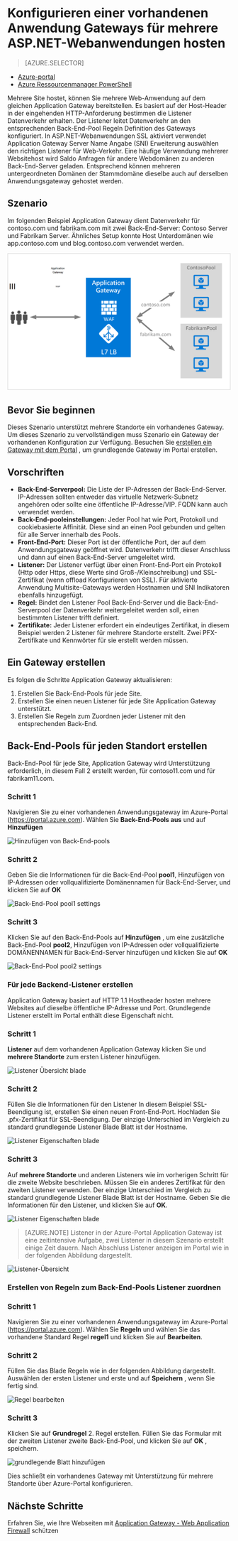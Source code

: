 <properties
   pageTitle="Konfigurieren Sie ein Gateway zum Hosten mehrerer Websites in Azure-Portal vorhandenen | Microsoft Azure"
   description="Diese Seite enthält Informationen zum Konfigurieren eines vorhandenen Gateways Azure-Anwendung zum Hosten mehrere ASP.NET-Webanwendungen auf dem gleichen Gateway mit Azure-Portal."
   documentationCenter="na"
   services="application-gateway"
   authors="georgewallace"
   manager="carmonm"
   editor="tysonn"/>
<tags
   ms.service="application-gateway"
   ms.devlang="na"
   ms.topic="article"
   ms.tgt_pltfrm="na"
   ms.workload="infrastructure-services"
   ms.date="10/25/2016"
   ms.author="gwallace"/>


# <a name="configure-an-existing-application-gateway-for-hosting-multiple-web-applications"></a>Konfigurieren einer vorhandenen Anwendung Gateways für mehrere ASP.NET-Webanwendungen hosten

> [AZURE.SELECTOR]
- [Azure-portal](application-gateway-create-multisite-portal.md)
- [Azure Ressourcenmanager PowerShell](application-gateway-create-multisite-azureresourcemanager-powershell.md)

Mehrere Site hostet, können Sie mehrere Web-Anwendung auf dem gleichen Application Gateway bereitstellen. Es basiert auf der Host-Header in der eingehenden HTTP-Anforderung bestimmen die Listener Datenverkehr erhalten. Der Listener leitet Datenverkehr an den entsprechenden Back-End-Pool Regeln Definition des Gateways konfiguriert. In ASP.NET-Webanwendungen SSL aktiviert verwendet Application Gateway Server Name Angabe (SNI) Erweiterung auswählen den richtigen Listener für Web-Verkehr. Eine häufige Verwendung mehrerer Websitehost wird Saldo Anfragen für andere Webdomänen zu anderen Back-End-Server geladen. Entsprechend können mehreren untergeordneten Domänen der Stammdomäne dieselbe auch auf derselben Anwendungsgateway gehostet werden.

## <a name="scenario"></a>Szenario

Im folgenden Beispiel Application Gateway dient Datenverkehr für contoso.com und fabrikam.com mit zwei Back-End-Server: Contoso Server und Fabrikam Server. Ähnliches Setup konnte Host Unterdomänen wie app.contoso.com und blog.contoso.com verwendet werden.

![Szenario für mehrere Standorte][multisite]

## <a name="before-you-begin"></a>Bevor Sie beginnen

Dieses Szenario unterstützt mehrere Standorte ein vorhandenes Gateway. Um dieses Szenario zu vervollständigen muss Szenario ein Gateway der vorhandenen Konfiguration zur Verfügung. Besuchen Sie [erstellen ein Gateway mit dem Portal](./application-gateway-create-gateway-portal.md) , um grundlegende Gateway im Portal erstellen.

## <a name="requirements"></a>Vorschriften

- **Back-End-Serverpool:** Die Liste der IP-Adressen der Back-End-Server. IP-Adressen sollten entweder das virtuelle Netzwerk-Subnetz angehören oder sollte eine öffentliche IP-Adresse/VIP. FQDN kann auch verwendet werden.
- **Back-End-pooleinstellungen:** Jeder Pool hat wie Port, Protokoll und cookiebasierte Affinität. Diese sind an einen Pool gebunden und gelten für alle Server innerhalb des Pools.
- **Front-End-Port:** Dieser Port ist der öffentliche Port, der auf dem Anwendungsgateway geöffnet wird. Datenverkehr trifft dieser Anschluss und dann auf einen Back-End-Server umgeleitet wird.
- **Listener:** Der Listener verfügt über einen Front-End-Port ein Protokoll (Http oder Https, diese Werte sind Groß-/Kleinschreibung) und SSL-Zertifikat (wenn offload Konfigurieren von SSL). Für aktivierte Anwendung Multisite-Gateways werden Hostnamen und SNI Indikatoren ebenfalls hinzugefügt.
- **Regel:** Bindet den Listener Pool Back-End-Server und die Back-End-Serverpool der Datenverkehr weitergeleitet werden soll, einen bestimmten Listener trifft definiert.
- **Zertifikate:** Jeder Listener erfordert ein eindeutiges Zertifikat, in diesem Beispiel werden 2 Listener für mehrere Standorte erstellt. Zwei PFX-Zertifikate und Kennwörter für sie erstellt werden müssen.

## <a name="create-an-application-gateway"></a>Ein Gateway erstellen

Es folgen die Schritte Application Gateway aktualisieren:

1. Erstellen Sie Back-End-Pools für jede Site.
2. Erstellen Sie einen neuen Listener für jede Site Application Gateway unterstützt.
3. Erstellen Sie Regeln zum Zuordnen jeder Listener mit den entsprechenden Back-End.

## <a name="create-back-end-pools-for-each-site"></a>Back-End-Pools für jeden Standort erstellen

Back-End-Pool für jede Site, Application Gateway wird Unterstützung erforderlich, in diesem Fall 2 erstellt werden, für contoso11.com und für fabrikam11.com.

### <a name="step-1"></a>Schritt 1

Navigieren Sie zu einer vorhandenen Anwendungsgateway im Azure-Portal (https://portal.azure.com). Wählen Sie **Back-End-Pools aus** und auf **Hinzufügen**

![Hinzufügen von Back-End-pools][7]

### <a name="step-2"></a>Schritt 2

Geben Sie die Informationen für die Back-End-Pool **pool1**, Hinzufügen von IP-Adressen oder vollqualifizierte Domänennamen für Back-End-Server, und klicken Sie auf **OK**

![Back-End-Pool pool1 settings][8]

### <a name="step-3"></a>Schritt 3

Klicken Sie auf den Back-End-Pools auf **Hinzufügen** , um eine zusätzliche Back-End-Pool **pool2**, Hinzufügen von IP-Adressen oder vollqualifizierte DOMÄNENNAMEN für Back-End-Server hinzufügen und klicken Sie auf **OK**

![Back-End-Pool pool2 settings][9]

### <a name="create-listeners-for-each-back-end"></a>Für jede Backend-Listener erstellen

Application Gateway basiert auf HTTP 1.1 Hostheader hosten mehrere Websites auf dieselbe öffentliche IP-Adresse und Port. Grundlegende Listener erstellt im Portal enthält diese Eigenschaft nicht.

### <a name="step-1"></a>Schritt 1

**Listener** auf dem vorhandenen Application Gateway klicken Sie und **mehrere Standorte** zum ersten Listener hinzufügen.

![Listener Übersicht blade][1]

### <a name="step-2"></a>Schritt 2

Füllen Sie die Informationen für den Listener In diesem Beispiel SSL-Beendigung ist, erstellen Sie einen neuen Front-End-Port. Hochladen Sie .pfx-Zertifikat für SSL-Beendigung. Der einzige Unterschied im Vergleich zu standard grundlegende Listener Blade Blatt ist der Hostname.

![Listener Eigenschaften blade][2]

### <a name="step-3"></a>Schritt 3

Auf **mehrere Standorte** und anderen Listeners wie im vorherigen Schritt für die zweite Website beschrieben. Müssen Sie ein anderes Zertifikat für den zweiten Listener verwenden. Der einzige Unterschied im Vergleich zu standard grundlegende Listener Blade Blatt ist der Hostname. Geben Sie die Informationen für den Listener, und klicken Sie auf **OK**.

![Listener Eigenschaften blade][3]

> [AZURE.NOTE] Listener in der Azure-Portal Application Gateway ist eine zeitintensive Aufgabe, zwei Listener in diesem Szenario erstellt einige Zeit dauern. Nach Abschluss Listener anzeigen im Portal wie in der folgenden Abbildung dargestellt.

![Listener-Übersicht][4]

### <a name="create-rules-to-map-listeners-to-backend-pools"></a>Erstellen von Regeln zum Back-End-Pools Listener zuordnen

### <a name="step-1"></a>Schritt 1

Navigieren Sie zu einer vorhandenen Anwendungsgateway im Azure-Portal (https://portal.azure.com). Wählen Sie **Regeln** und wählen Sie das vorhandene Standard Regel **regel1** und klicken Sie auf **Bearbeiten**.

### <a name="step-2"></a>Schritt 2

Füllen Sie das Blade Regeln wie in der folgenden Abbildung dargestellt. Auswählen der ersten Listener und erste und auf **Speichern** , wenn Sie fertig sind.

![Regel bearbeiten][6]

### <a name="step-3"></a>Schritt 3

Klicken Sie auf **Grundregel** 2. Regel erstellen. Füllen Sie das Formular mit der zweiten Listener zweite Back-End-Pool, und klicken Sie auf **OK** , speichern.

![grundlegende Blatt hinzufügen][10]

Dies schließt ein vorhandenes Gateway mit Unterstützung für mehrere Standorte über Azure-Portal konfigurieren.

## <a name="next-steps"></a>Nächste Schritte

Erfahren Sie, wie Ihre Webseiten mit [Application Gateway - Web Application Firewall](application-gateway-webapplicationfirewall-overview.md) schützen

<!--Image references-->
[1]: ./media/application-gateway-create-multisite-portal/figure1.png
[2]: ./media/application-gateway-create-multisite-portal/figure2.png
[3]: ./media/application-gateway-create-multisite-portal/figure3.png
[4]: ./media/application-gateway-create-multisite-portal/figure4.png
[5]: ./media/application-gateway-create-multisite-portal/figure5.png
[6]: ./media/application-gateway-create-multisite-portal/figure6.png
[7]: ./media/application-gateway-create-multisite-portal/figure7.png
[8]: ./media/application-gateway-create-multisite-portal/figure8.png
[9]: ./media/application-gateway-create-multisite-portal/figure9.png
[10]: ./media/application-gateway-create-multisite-portal/figure10.png
[multisite]: ./media/application-gateway-create-multisite-portal/multisite.png